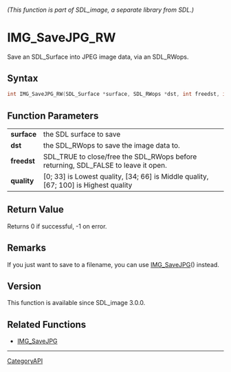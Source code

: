 ###### (This function is part of SDL_image, a separate library from SDL.)
# IMG_SaveJPG_RW

Save an SDL_Surface into JPEG image data, via an SDL_RWops.

## Syntax

```c
int IMG_SaveJPG_RW(SDL_Surface *surface, SDL_RWops *dst, int freedst, int quality);

```

## Function Parameters

|                 |                                                                                     |
| --------------- | ----------------------------------------------------------------------------------- |
| **surface**     | the SDL surface to save                                                             |
| **dst**         | the SDL_RWops to save the image data to.                                            |
| **freedst**     | SDL_TRUE to close/free the SDL_RWops before returning, SDL_FALSE to leave it open.  |
| **quality**     | [0; 33] is Lowest quality, [34; 66] is Middle quality, [67; 100] is Highest quality |

## Return Value

Returns 0 if successful, -1 on error.

## Remarks

If you just want to save to a filename, you can use
[IMG_SaveJPG](IMG_SaveJPG)() instead.

## Version

This function is available since SDL_image 3.0.0.

## Related Functions

* [IMG_SaveJPG](IMG_SaveJPG)

----
[CategoryAPI](CategoryAPI)

